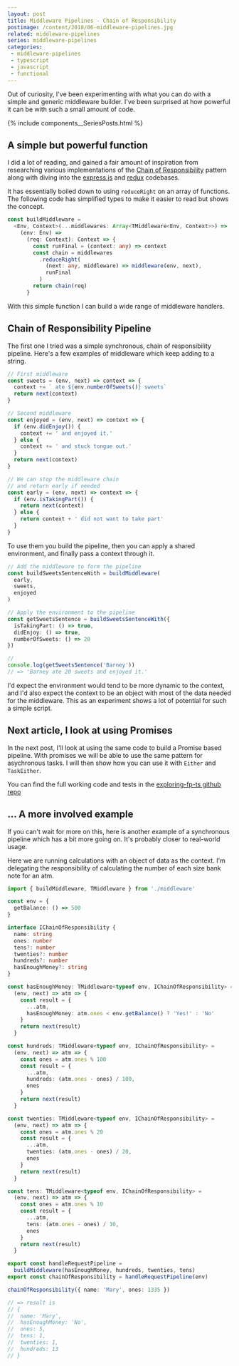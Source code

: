 ```yaml
---
layout: post
title: Middleware Pipelines - Chain of Responsibility
postimage: /content/2018/06-middleware-pipelines.jpg
related: middleware-pipelines
series: middleware-pipelines
categories:
 - middleware-pipelines
 - typescript
 - javascript
 - functional
---
```


Out of curiosity, I've been experimenting with what you can do with a simple and generic middleware builder. I've been surprised at how powerful it can be with such a small amount of code.

{% include components__SeriesPosts.html %}

## A simple but powerful function

I did a lot of reading, and gained a fair amount of inspiration from researching various implementations of the [Chain of Responsibility](https://sourcemaking.com/design_patterns/chain_of_responsibility) pattern along with diving into the [express.js](https://github.com/expressjs) and [redux](https://github.com/reduxjs) codebases.

It has essentially boiled down to using `reduceRight` on an array of functions. The following code has simplified types to make it easier to read but shows the concept.

```typescript
const buildMiddleware =
  <Env, Context>(...middlewares: Array<TMiddleware<Env, Context>>) =>
    (env: Env) =>
      (req: Context): Context => {
        const runFinal = (context: any) => context
        const chain = middlewares
          .reduceRight(
            (next: any, middleware) => middleware(env, next),
            runFinal
          )
        return chain(req)
      }
```

With this simple function I can build a wide range of middleware handlers.

## Chain of Responsibility Pipeline

The first one I tried was a simple synchronous, chain of responsibility pipeline. Here's a few examples of middleware which keep adding to a string.

```typescript
// First middleware
const sweets = (env, next) => context => {
  context += ` ate ${env.numberOfSweets()} sweets`
  return next(context)
}

// Second middleware
const enjoyed = (env, next) => context => {
  if (env.didEnjoy()) {
    context += ' and enjoyed it.'
  } else {
    context += ' and stuck tongue out.'
  }
  return next(context)
}

// We can stop the middleware chain
// and return early if needed
const early = (env, next) => context => {
  if (env.isTakingPart()) {
    return next(context)
  } else {
    return context + ' did not want to take part'
  }
}
```

To use them you build the pipeline, then you can apply a shared environment, and finally pass a context through it.

```typescript
// Add the middleware to form the pipeline
const buildSweetsSentenceWith = buildMiddleware(
  early,
  sweets,
  enjoyed
)

// Apply the environment to the pipeline
const getSweetsSentence = buildSweetsSentenceWith({
  isTakingPart: () => true,
  didEnjoy: () => true,
  numberOfSweets: () => 20
})

//
console.log(getSweetsSentence('Barney'))
// => 'Barney ate 20 sweets and enjoyed it.'
```

I'd expect the environment would tend to be more dynamic to the context, and I'd also expect the context to be an object with most of the data needed for the middleware. This as an experiment shows a lot of potential for such a simple script.

## Next article, I look at using Promises

In the next post, I'll look at using the same code to build a Promise based pipeline. With promises we will be able to use the same pattern for asychronous tasks. I will then show how you can use it with `Either` and `TaskEither`.

You can find the full working code and tests in the [exploring-fp-ts github repo](https://github.com/davetayls/exploring-fp-ts-series/tree/master/src/middleware)

## ... A more involved example

If you can't wait for more on this, here is another example of a synchronous pipeline which has a bit more going on. It's probably closer to real-world usage.

Here we are running calculations with an object of data as the context. I'm delegating the responsibility of calculating the number of each size bank note for an atm.

```typescript
import { buildMiddleware, TMiddleware } from './middleware'

const env = {
  getBalance: () => 500
}

interface IChainOfResponsibility {
  name: string
  ones: number
  tens?: number
  twenties?: number
  hundreds?: number
  hasEnoughMoney?: string
}

const hasEnoughMoney: TMiddleware<typeof env, IChainOfResponsibility> =
  (env, next) => atm => {
    const result = {
      ...atm,
      hasEnoughMoney: atm.ones < env.getBalance() ? 'Yes!' : 'No'
    }
    return next(result)
  }

const hundreds: TMiddleware<typeof env, IChainOfResponsibility> =
  (env, next) => atm => {
    const ones = atm.ones % 100
    const result = {
      ...atm,
      hundreds: (atm.ones - ones) / 100,
      ones
    }
    return next(result)
  }

const twenties: TMiddleware<typeof env, IChainOfResponsibility> =
  (env, next) => atm => {
    const ones = atm.ones % 20
    const result = {
      ...atm,
      twenties: (atm.ones - ones) / 20,
      ones
    }
    return next(result)
  }

const tens: TMiddleware<typeof env, IChainOfResponsibility> =
  (env, next) => atm => {
    const ones = atm.ones % 10
    const result = {
      ...atm,
      tens: (atm.ones - ones) / 10,
      ones
    }
    return next(result)
  }

export const handleRequestPipeline =
  buildMiddleware(hasEnoughMoney, hundreds, twenties, tens)
export const chainOfResponsibility = handleRequestPipeline(env)

chainOfResponsibility({ name: 'Mary', ones: 1335 })

// => result is
// {
//  name: 'Mary',
//  hasEnoughMoney: 'No',
//  ones: 5,
//  tens: 1,
//  twenties: 1,
//  hundreds: 13
// }
```
